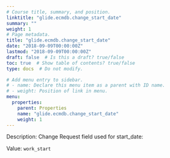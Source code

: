 ```yaml
---
# Course title, summary, and position.
linktitle: "glide.ecmdb.change_start_date"
summary: ""
weight: 1
# Page metadata.
title: "glide.ecmdb.change_start_date"
date: "2018-09-09T00:00:00Z"
lastmod: "2018-09-09T00:00:00Z"
draft: false  # Is this a draft? true/false
toc: true  # Show table of contents? true/false
type: docs  # Do not modify.

# Add menu entry to sidebar.
# - name: Declare this menu item as a parent with ID name.
# - weight: Position of link in menu.
menu:
  properties:
    parent: Properties
    name: "glide.ecmdb.change_start_date"
    weight: 1
---
```


Description: Change Request field used for start_date:


Value: `work_start`